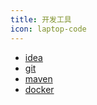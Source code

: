```yaml
---
title: 开发工具
icon: laptop-code
---
```


- [idea](./idea/README.md)
- [git](./git/README.md)
- [maven](./maven/README.md)
- [docker](./docker/README.md)